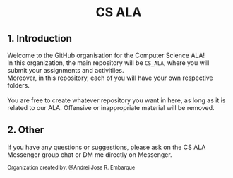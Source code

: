 <div align="center">
  <h1>CS ALA</h1>
</div>

## 1. Introduction
Welcome to the GitHub organisation for the Computer Science ALA! <br>
In this organization, the main repository will be `CS_ALA`, where you will submit your assignments and activitiies. <br>
Moreover, in this repository, each of you will have your own respective folders.
<br> <br>
You are free to create whatever repository you want in here, as long as it is related to our ALA. Offensive or inappropriate material will be removed.

## 2. Other
If you have any questions or suggestions, please ask on the CS ALA Messenger group chat or DM me directly on Messenger.

<sub>
  Organization created by: @Andrei Jose R. Embarque
</sub>

